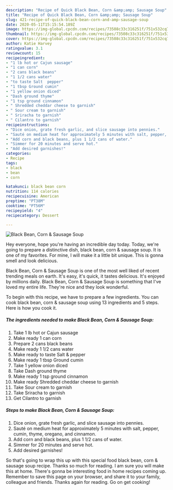 ```yaml
---
description: "Recipe of Quick Black Bean, Corn &amp;amp; Sausage Soup"
title: "Recipe of Quick Black Bean, Corn &amp;amp; Sausage Soup"
slug: 421-recipe-of-quick-black-bean-corn-and-amp-sausage-soup
date: 2020-05-11T15:15:54.189Z
image: https://img-global.cpcdn.com/recipes/73508c33c316251f/751x532cq70/black-bean-corn-sausage-soup-recipe-main-photo.jpg
thumbnail: https://img-global.cpcdn.com/recipes/73508c33c316251f/751x532cq70/black-bean-corn-sausage-soup-recipe-main-photo.jpg
cover: https://img-global.cpcdn.com/recipes/73508c33c316251f/751x532cq70/black-bean-corn-sausage-soup-recipe-main-photo.jpg
author: Katie Harvey
ratingvalue: 3.1
reviewcount: 15
recipeingredient:
- "1 lb hot or Cajun sausage"
- "1 can corn"
- "2 cans black beans"
- "1 1/2 cans water"
- "to taste Salt  pepper"
- "1 tbsp Ground cumin"
- "1 yellow onion diced"
- "Dash ground thyme"
- "1 tsp ground cinnamon"
- " Shredded cheddar cheese to garnish"
- " Sour cream to garnish"
- " Sriracha to garnish"
- " Cilantro to garnish"
recipeinstructions:
- "Dice onion, grate fresh garlic, and slice sausage into pennies."
- "Sauté on medium heat for approximately 5 minutes with salt, pepper, cumin, thyme, oregano, and cinnamon."
- "Add corn and black beans, plus 1 1/2 cans of water."
- "Simmer for 20 minutes and serve hot."
- "Add desired garnishes!"
categories:
- Recipe
tags:
- black
- bean
- corn

katakunci: black bean corn 
nutrition: 114 calories
recipecuisine: American
preptime: "PT38M"
cooktime: "PT56M"
recipeyield: "4"
recipecategory: Dessert

---
```



![Black Bean, Corn &amp; Sausage Soup](https://img-global.cpcdn.com/recipes/73508c33c316251f/751x532cq70/black-bean-corn-sausage-soup-recipe-main-photo.jpg)

Hey everyone, hope you're having an incredible day today. Today, we're going to prepare a distinctive dish, black bean, corn &amp; sausage soup. It is one of my favorites. For mine, I will make it a little bit unique. This is gonna smell and look delicious.



Black Bean, Corn &amp; Sausage Soup is one of the most well liked of recent trending meals on earth. It's easy, it's quick, it tastes delicious. It's enjoyed by millions daily. Black Bean, Corn &amp; Sausage Soup is something that I've loved my entire life. They're nice and they look wonderful.


To begin with this recipe, we have to prepare a few ingredients. You can cook black bean, corn &amp; sausage soup using 13 ingredients and 5 steps. Here is how you cook it.

<!--inarticleads1-->

##### The ingredients needed to make Black Bean, Corn &amp; Sausage Soup:

1. Take 1 lb hot or Cajun sausage
1. Make ready 1 can corn
1. Prepare 2 cans black beans
1. Make ready 1 1/2 cans water
1. Make ready to taste Salt &amp; pepper
1. Make ready 1 tbsp Ground cumin
1. Take 1 yellow onion diced
1. Take Dash ground thyme
1. Make ready 1 tsp ground cinnamon
1. Make ready  Shredded cheddar cheese to garnish
1. Take  Sour cream to garnish
1. Take  Sriracha to garnish
1. Get  Cilantro to garnish




<!--inarticleads2-->

##### Steps to make Black Bean, Corn &amp; Sausage Soup:

1. Dice onion, grate fresh garlic, and slice sausage into pennies.
1. Sauté on medium heat for approximately 5 minutes with salt, pepper, cumin, thyme, oregano, and cinnamon.
1. Add corn and black beans, plus 1 1/2 cans of water.
1. Simmer for 20 minutes and serve hot.
1. Add desired garnishes!




So that's going to wrap this up with this special food black bean, corn &amp; sausage soup recipe. Thanks so much for reading. I am sure you will make this at home. There's gonna be interesting food in home recipes coming up. Remember to save this page on your browser, and share it to your family, colleague and friends. Thanks again for reading. Go on get cooking!
